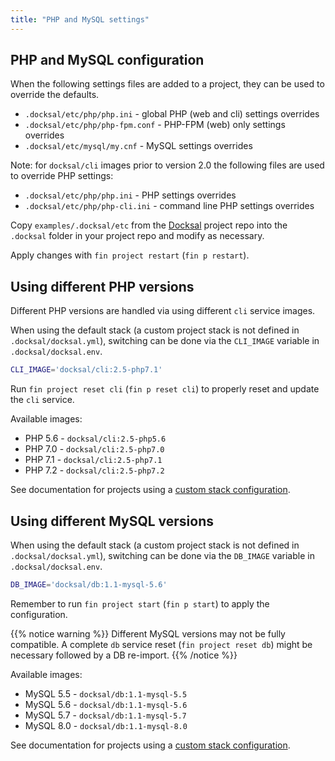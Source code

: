 ```yaml
---
title: "PHP and MySQL settings"
---
```



<a name="configuration"></a>
## PHP and MySQL configuration

When the following settings files are added to a project, they can be used to override the defaults.

- `.docksal/etc/php/php.ini` - global PHP (web and cli) settings overrides
- `.docksal/etc/php/php-fpm.conf` - PHP-FPM (web) only settings overrides
- `.docksal/etc/mysql/my.cnf` - MySQL settings overrides

Note: for `docksal/cli` images prior to version 2.0 the following files are used to override PHP settings:

- `.docksal/etc/php/php.ini` - PHP settings overrides
- `.docksal/etc/php/php-cli.ini` - command line PHP settings overrides

Copy `examples/.docksal/etc` from the [Docksal](https://github.com/docksal/docksal) project repo into the `.docksal` 
folder in your project repo and modify as necessary.

Apply changes with `fin project restart` (`fin p restart`).

<a name="php-versions"></a>
## Using different PHP versions

Different PHP versions are handled via using different `cli` service images.  

When using the default stack (a custom project stack is not defined in `.docksal/docksal.yml`), switching can be done 
via the `CLI_IMAGE` variable in `.docksal/docksal.env`.

```bash
CLI_IMAGE='docksal/cli:2.5-php7.1'
```

Run `fin project reset cli` (`fin p reset cli`) to properly reset and update the `cli` service.

Available images:

- PHP 5.6 - `docksal/cli:2.5-php5.6`
- PHP 7.0 - `docksal/cli:2.5-php7.0`
- PHP 7.1 - `docksal/cli:2.5-php7.1`
- PHP 7.2 - `docksal/cli:2.5-php7.2`

See documentation for projects using a [custom stack configuration](../advanced/stack-config.md#php-version).

<a name="mysql-versions"></a>
## Using different MySQL versions

When using the default stack (a custom project stack is not defined in `.docksal/docksal.yml`), switching can be done 
via the `DB_IMAGE` variable in `.docksal/docksal.env`.

```bash
DB_IMAGE='docksal/db:1.1-mysql-5.6'
```

Remember to run `fin project start` (`fin p start`) to apply the configuration.

{{% notice warning %}}
Different MySQL versions may not be fully compatible. A complete `db` service reset (`fin project reset db`) might be necessary
followed by a DB re-import.
{{% /notice %}}

Available images:

- MySQL 5.5 - `docksal/db:1.1-mysql-5.5`
- MySQL 5.6 - `docksal/db:1.1-mysql-5.6`
- MySQL 5.7 - `docksal/db:1.1-mysql-5.7`
- MySQL 8.0 - `docksal/db:1.1-mysql-8.0`

See documentation for projects using a [custom stack configuration](../advanced/stack-config.md#mysql-version).
